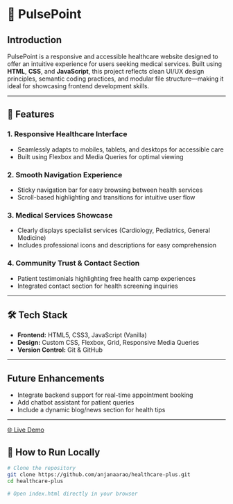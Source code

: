 # 🏥 PulsePoint

## Introduction

PulsePoint is a responsive and accessible healthcare website designed to offer an intuitive experience for users seeking medical services. Built using **HTML**, **CSS**, and **JavaScript**, this project reflects clean UI/UX design principles, semantic coding practices, and modular file structure—making it ideal for showcasing frontend development skills.

---

## 🔧 Features

### 1. Responsive Healthcare Interface
* Seamlessly adapts to mobiles, tablets, and desktops for accessible care
* Built using Flexbox and Media Queries for optimal viewing

### 2. Smooth Navigation Experience
* Sticky navigation bar for easy browsing between health services
* Scroll-based highlighting and transitions for intuitive user flow

### 3. Medical Services Showcase
* Clearly displays specialist services (Cardiology, Pediatrics, General Medicine)
* Includes professional icons and descriptions for easy comprehension

### 4. Community Trust & Contact Section
* Patient testimonials highlighting free health camp experiences
* Integrated contact section for health screening inquiries 

---

## 🛠️ Tech Stack

- **Frontend:** HTML5, CSS3, JavaScript (Vanilla)
- **Design:** Custom CSS, Flexbox, Grid, Responsive Media Queries
- **Version Control:** Git & GitHub

---

## Future Enhancements

* Integrate backend support for real-time appointment booking
* Add chatbot assistant for patient queries
* Include a dynamic blog/news section for health tips

---

[🌐 Live Demo](https://anjanaarao.github.io/healthcare-plus/)

## 🚀 How to Run Locally

```bash
# Clone the repository
git clone https://github.com/anjanaarao/healthcare-plus.git
cd healthcare-plus

# Open index.html directly in your browser
